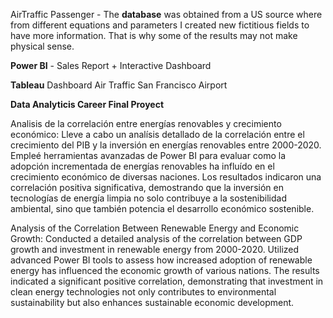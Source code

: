 AirTraffic Passenger - The **database** was obtained from a US source where from different equations and parameters I created new fictitious fields to have more information. That is why some of the results may not make physical sense.

**Power BI** - Sales Report + Interactive Dashboard

**Tableau** Dashboard Air Traffic San Francisco Airport

**Data Analyticis Career Final Proyect**

Analisis de la correlación entre energías renovables y crecimiento económico: Lleve a cabo un analísis detallado de la correlación entre el crecimiento del PIB y la inversión en energías renovables entre 2000-2020. Empleé herramientas avanzadas de Power BI para evaluar como la adopción incrementada de energías renovables ha influído en el crecimiento económico de diversas naciones. Los resultados indicaron una correlación positiva significativa, demostrando que la inversión en tecnologías de energía limpia no solo contribuye a la sostenibilidad ambiental, sino que también potencia el desarrollo económico sostenible.

Analysis of the Correlation Between Renewable Energy and Economic Growth: Conducted a detailed analysis of the correlation between GDP growth and investment in renewable energy from 2000-2020. Utilized advanced Power BI tools to assess how increased adoption of renewable energy has influenced the economic growth of various nations. The results indicated a significant positive correlation, demonstrating that investment in clean energy technologies not only contributes to environmental sustainability but also enhances sustainable economic development.
